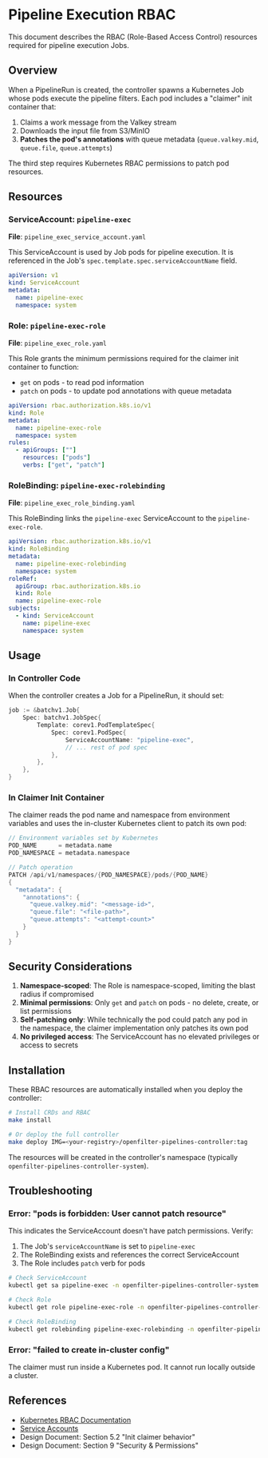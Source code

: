 # Pipeline Execution RBAC

This document describes the RBAC (Role-Based Access Control) resources required for pipeline execution Jobs.

## Overview

When a PipelineRun is created, the controller spawns a Kubernetes Job whose pods execute the pipeline filters. Each pod includes a "claimer" init container that:

1. Claims a work message from the Valkey stream
2. Downloads the input file from S3/MinIO
3. **Patches the pod's annotations** with queue metadata (`queue.valkey.mid`, `queue.file`, `queue.attempts`)

The third step requires Kubernetes RBAC permissions to patch pod resources.

## Resources

### ServiceAccount: `pipeline-exec`

**File**: `pipeline_exec_service_account.yaml`

This ServiceAccount is used by Job pods for pipeline execution. It is referenced in the Job's `spec.template.spec.serviceAccountName` field.

```yaml
apiVersion: v1
kind: ServiceAccount
metadata:
  name: pipeline-exec
  namespace: system
```

### Role: `pipeline-exec-role`

**File**: `pipeline_exec_role.yaml`

This Role grants the minimum permissions required for the claimer init container to function:

- `get` on pods - to read pod information
- `patch` on pods - to update pod annotations with queue metadata

```yaml
apiVersion: rbac.authorization.k8s.io/v1
kind: Role
metadata:
  name: pipeline-exec-role
  namespace: system
rules:
  - apiGroups: [""]
    resources: ["pods"]
    verbs: ["get", "patch"]
```

### RoleBinding: `pipeline-exec-rolebinding`

**File**: `pipeline_exec_role_binding.yaml`

This RoleBinding links the `pipeline-exec` ServiceAccount to the `pipeline-exec-role`.

```yaml
apiVersion: rbac.authorization.k8s.io/v1
kind: RoleBinding
metadata:
  name: pipeline-exec-rolebinding
  namespace: system
roleRef:
  apiGroup: rbac.authorization.k8s.io
  kind: Role
  name: pipeline-exec-role
subjects:
  - kind: ServiceAccount
    name: pipeline-exec
    namespace: system
```

## Usage

### In Controller Code

When the controller creates a Job for a PipelineRun, it should set:

```go
job := &batchv1.Job{
    Spec: batchv1.JobSpec{
        Template: corev1.PodTemplateSpec{
            Spec: corev1.PodSpec{
                ServiceAccountName: "pipeline-exec",
                // ... rest of pod spec
            },
        },
    },
}
```

### In Claimer Init Container

The claimer reads the pod name and namespace from environment variables and uses the in-cluster Kubernetes client to patch its own pod:

```go
// Environment variables set by Kubernetes
POD_NAME      = metadata.name
POD_NAMESPACE = metadata.namespace

// Patch operation
PATCH /api/v1/namespaces/{POD_NAMESPACE}/pods/{POD_NAME}
{
  "metadata": {
    "annotations": {
      "queue.valkey.mid": "<message-id>",
      "queue.file": "<file-path>",
      "queue.attempts": "<attempt-count>"
    }
  }
}
```

## Security Considerations

1. **Namespace-scoped**: The Role is namespace-scoped, limiting the blast radius if compromised
2. **Minimal permissions**: Only `get` and `patch` on pods - no delete, create, or list permissions
3. **Self-patching only**: While technically the pod could patch any pod in the namespace, the claimer implementation only patches its own pod
4. **No privileged access**: The ServiceAccount has no elevated privileges or access to secrets

## Installation

These RBAC resources are automatically installed when you deploy the controller:

```bash
# Install CRDs and RBAC
make install

# Or deploy the full controller
make deploy IMG=<your-registry>/openfilter-pipelines-controller:tag
```

The resources will be created in the controller's namespace (typically `openfilter-pipelines-controller-system`).

## Troubleshooting

### Error: "pods is forbidden: User cannot patch resource"

This indicates the ServiceAccount doesn't have patch permissions. Verify:

1. The Job's `serviceAccountName` is set to `pipeline-exec`
2. The RoleBinding exists and references the correct ServiceAccount
3. The Role includes `patch` verb for pods

```bash
# Check ServiceAccount
kubectl get sa pipeline-exec -n openfilter-pipelines-controller-system

# Check Role
kubectl get role pipeline-exec-role -n openfilter-pipelines-controller-system -o yaml

# Check RoleBinding
kubectl get rolebinding pipeline-exec-rolebinding -n openfilter-pipelines-controller-system -o yaml
```

### Error: "failed to create in-cluster config"

The claimer must run inside a Kubernetes pod. It cannot run locally outside a cluster.

## References

- [Kubernetes RBAC Documentation](https://kubernetes.io/docs/reference/access-authn-authz/rbac/)
- [Service Accounts](https://kubernetes.io/docs/tasks/configure-pod-container/configure-service-account/)
- Design Document: Section 5.2 "Init claimer behavior"
- Design Document: Section 9 "Security & Permissions"
